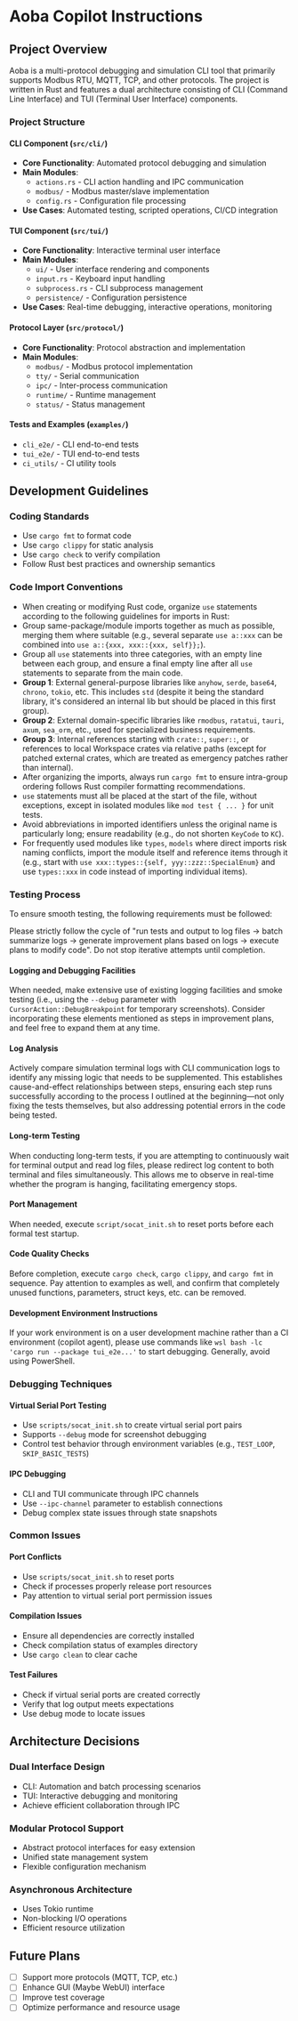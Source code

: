 # Aoba Copilot Instructions

## Project Overview

Aoba is a multi-protocol debugging and simulation CLI tool that primarily supports Modbus RTU, MQTT, TCP, and other protocols. The project is written in Rust and features a dual architecture consisting of CLI (Command Line Interface) and TUI (Terminal User Interface) components.

### Project Structure

#### CLI Component (`src/cli/`)
- **Core Functionality**: Automated protocol debugging and simulation
- **Main Modules**:
  - `actions.rs` - CLI action handling and IPC communication
  - `modbus/` - Modbus master/slave implementation
  - `config.rs` - Configuration file processing
- **Use Cases**: Automated testing, scripted operations, CI/CD integration

#### TUI Component (`src/tui/`)
- **Core Functionality**: Interactive terminal user interface
- **Main Modules**:
  - `ui/` - User interface rendering and components
  - `input.rs` - Keyboard input handling
  - `subprocess.rs` - CLI subprocess management
  - `persistence/` - Configuration persistence
- **Use Cases**: Real-time debugging, interactive operations, monitoring

#### Protocol Layer (`src/protocol/`)
- **Core Functionality**: Protocol abstraction and implementation
- **Main Modules**:
  - `modbus/` - Modbus protocol implementation
  - `tty/` - Serial communication
  - `ipc/` - Inter-process communication
  - `runtime/` - Runtime management
  - `status/` - Status management

#### Tests and Examples (`examples/`)
- `cli_e2e/` - CLI end-to-end tests
- `tui_e2e/` - TUI end-to-end tests
- `ci_utils/` - CI utility tools

## Development Guidelines

### Coding Standards
- Use `cargo fmt` to format code
- Use `cargo clippy` for static analysis
- Use `cargo check` to verify compilation
- Follow Rust best practices and ownership semantics

### Code Import Conventions
- When creating or modifying Rust code, organize `use` statements according to the following guidelines for imports in Rust:
- Group same-package/module imports together as much as possible, merging them where suitable (e.g., several separate `use a::xxx` can be combined into `use a::{xxx, xxx::{xxx, self}};`).
- Group all `use` statements into three categories, with an empty line between each group, and ensure a final empty line after all `use` statements to separate from the main code.
- **Group 1**: External general-purpose libraries like `anyhow`, `serde`, `base64`, `chrono`, `tokio`, etc. This includes `std` (despite it being the standard library, it's considered an internal lib but should be placed in this first group).
- **Group 2**: External domain-specific libraries like `rmodbus`, `ratatui`, `tauri`, `axum`, `sea_orm`, etc., used for specialized business requirements.
- **Group 3**: Internal references starting with `crate::`, `super::`, or references to local Workspace crates via relative paths (except for patched external crates, which are treated as emergency patches rather than internal).
- After organizing the imports, always run `cargo fmt` to ensure intra-group ordering follows Rust compiler formatting recommendations.
- `use` statements must all be placed at the start of the file, without exceptions, except in isolated modules like `mod test { ... }` for unit tests.
- Avoid abbreviations in imported identifiers unless the original name is particularly long; ensure readability (e.g., do not shorten `KeyCode` to `KC`).
- For frequently used modules like `types`, `models` where direct imports risk naming conflicts, import the module itself and reference items through it (e.g., start with `use xxx::types::{self, yyy::zzz::SpecialEnum}` and use `types::xxx` in code instead of importing individual items).

### Testing Process

To ensure smooth testing, the following requirements must be followed:

Please strictly follow the cycle of "run tests and output to log files → batch summarize logs → generate improvement plans based on logs → execute plans to modify code". Do not stop iterative attempts until completion.

#### Logging and Debugging Facilities
When needed, make extensive use of existing logging facilities and smoke testing (i.e., using the `--debug` parameter with `CursorAction::DebugBreakpoint` for temporary screenshots). Consider incorporating these elements mentioned as steps in improvement plans, and feel free to expand them at any time.

#### Log Analysis
Actively compare simulation terminal logs with CLI communication logs to identify any missing logic that needs to be supplemented. This establishes cause-and-effect relationships between steps, ensuring each step runs successfully according to the process I outlined at the beginning—not only fixing the tests themselves, but also addressing potential errors in the code being tested.

#### Long-term Testing
When conducting long-term tests, if you are attempting to continuously wait for terminal output and read log files, please redirect log content to both terminal and files simultaneously. This allows me to observe in real-time whether the program is hanging, facilitating emergency stops.

#### Port Management
When needed, execute `script/socat_init.sh` to reset ports before each formal test startup.

#### Code Quality Checks
Before completion, execute `cargo check`, `cargo clippy`, and `cargo fmt` in sequence. Pay attention to examples as well, and confirm that completely unused functions, parameters, struct keys, etc. can be removed.

#### Development Environment Instructions
If your work environment is on a user development machine rather than a CI environment (copilot agent), please use commands like `wsl bash -lc 'cargo run --package tui_e2e...'` to start debugging. Generally, avoid using PowerShell.

### Debugging Techniques

#### Virtual Serial Port Testing
- Use `scripts/socat_init.sh` to create virtual serial port pairs
- Supports `--debug` mode for screenshot debugging
- Control test behavior through environment variables (e.g., `TEST_LOOP`, `SKIP_BASIC_TESTS`)

#### IPC Debugging
- CLI and TUI communicate through IPC channels
- Use `--ipc-channel` parameter to establish connections
- Debug complex state issues through state snapshots

### Common Issues

#### Port Conflicts
- Use `scripts/socat_init.sh` to reset ports
- Check if processes properly release port resources
- Pay attention to virtual serial port permission issues

#### Compilation Issues
- Ensure all dependencies are correctly installed
- Check compilation status of examples directory
- Use `cargo clean` to clear cache

#### Test Failures
- Check if virtual serial ports are created correctly
- Verify that log output meets expectations
- Use debug mode to locate issues

## Architecture Decisions

### Dual Interface Design
- CLI: Automation and batch processing scenarios
- TUI: Interactive debugging and monitoring
- Achieve efficient collaboration through IPC

### Modular Protocol Support
- Abstract protocol interfaces for easy extension
- Unified state management system
- Flexible configuration mechanism

### Asynchronous Architecture
- Uses Tokio runtime
- Non-blocking I/O operations
- Efficient resource utilization

## Future Plans

- [ ] Support more protocols (MQTT, TCP, etc.)
- [ ] Enhance GUI (Maybe WebUI) interface
- [ ] Improve test coverage
- [ ] Optimize performance and resource usage
